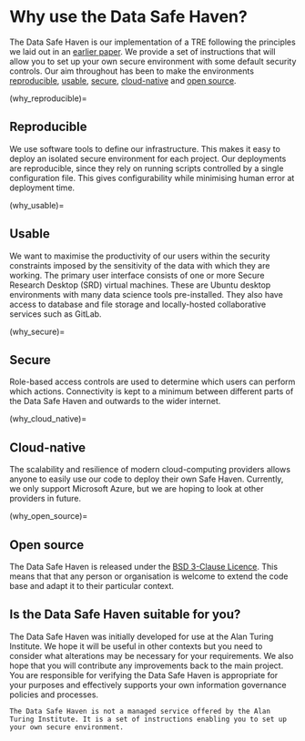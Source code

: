 # Why use the Data Safe Haven?

The Data Safe Haven is our implementation of a TRE following the principles we laid out in an [earlier paper](https://arxiv.org/abs/1908.08737).
We provide a set of instructions that will allow you to set up your own secure environment with some default security controls.
Our aim throughout has been to make the environments [reproducible](why_reproducible), [usable](why_usable), [secure](why_secure), [cloud-native](why_cloud_native) and [open source](why_open_source).

(why_reproducible)=

## Reproducible

We use software tools to define our infrastructure.
This makes it easy to deploy an isolated secure environment for each project.
Our deployments are reproducible, since they rely on running scripts controlled by a single configuration file.
This gives configurability while minimising human error at deployment time.

(why_usable)=

## Usable

We want to maximise the productivity of our users within the security constraints imposed by the sensitivity of the data with which they are working.
The primary user interface consists of one or more Secure Research Desktop (SRD) virtual machines.
These are Ubuntu desktop environments with many data science tools pre-installed.
They also have access to database and file storage and locally-hosted collaborative services such as GitLab.

(why_secure)=

## Secure

Role-based access controls are used to determine which users can perform which actions.
Connectivity is kept to a minimum between different parts of the Data Safe Haven and outwards to the wider internet.

(why_cloud_native)=

## Cloud-native

The scalability and resilience of modern cloud-computing providers allows anyone to easily use our code to deploy their own Safe Haven.
Currently, we only support Microsoft Azure, but we are hoping to look at other providers in future.

(why_open_source)=

## Open source

The Data Safe Haven is released under the [BSD 3-Clause Licence](https://opensource.org/licenses/BSD-3-Clause).
This means that that any person or organisation is welcome to extend the code base and adapt it to their particular context.

## Is the Data Safe Haven suitable for you?

The Data Safe Haven was initially developed for use at the Alan Turing Institute.
We hope it will be useful in other contexts but you need to consider what alterations may be necessary for your requirements.
We also hope that you will contribute any improvements back to the main project.
You are responsible for verifying the Data Safe Haven is appropriate for your purposes and effectively supports your own information governance policies and processes.

```{warning}
The Data Safe Haven is not a managed service offered by the Alan Turing Institute. It is a set of instructions enabling you to set up your own secure environment.
```
